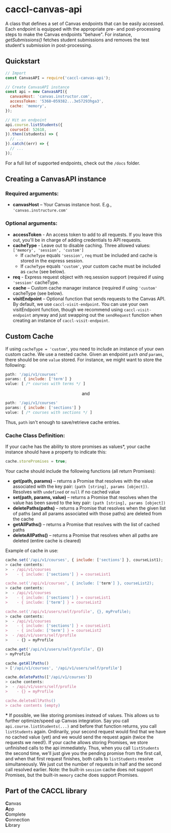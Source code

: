 # caccl-canvas-api
A class that defines a set of Canvas endpoints that can be easily accessed. Each endpoint is equipped with the appropriate pre- and post-processing steps to make the Canvas endpoints "behave". For instance, _getSubmissions()_ fetches student submissions and removes the test student's submission in post-processing.

## Quickstart

```js
// Import
const CanvasAPI = require('caccl-canvas-api');

// Create CanvasAPI instance
const api = new CanvasAPI({
  canvasHost: 'canvas.instructor.com',
  accessToken: '5368~059382...3e57293hga3',
  cache: 'memory',
});

// Hit an endpoint
api.course.listStudents({
  courseId: 52618,
}).then((students) => {
  // ...
}).catch((err) => {
  // ...
});
```

For a full list of supported endpoints, check out the `/docs` folder.

## Creating a CanvasAPI instance

### Required arguments:

- **canvasHost** – Your Canvas instance host. E.g., `'canvas.instructure.com'`

### Optional arguments:

- **accessToken** - An access token to add to all requests. If you leave this out, you'll be in charge of adding credentials to API requests.
- **cacheType** - Leave out to disable caching. Three allowed values: `['memory', 'session', 'custom']`
  * If `cacheType` equals `'session'`, `req` must be included and cache is stored in the express session.
  * If `cacheType` equals `'custom'`, your custom cache must be included as `cache` (see below).
- **req** - Express request object with req.session support (required if using `'session'` cacheType.
- **cache** – Custom cache manager instance (required if using `'custom'` cacheType (see below).
- **visitEndpoint** – Optional function that sends requests to the Canvas API. By default, we use `caccl-visit-endpoint`. You can use your own visitEndpoint function, though we recommend using `caccl-visit-endpoint` anyway and just swapping out the `sendRequest` function when creating an instance of `caccl-visit-endpoint`.


## Custom Cache

If using `cacheType = 'custom'`, you need to include an instance of your own custom cache. We use a nested cache. Given an endpoint `path` _and_ `params`, there should be one `value` stored. For instance, we might want to store the following:

```js
path: '/api/v1/courses'
params: { include: ['term'] }
value: [ /* courses with terms */ ]
```
<center>and</center>

```js
path: '/api/v1/courses'
params: { include: ['sections'] }
value: [ /* courses with sections */ ]
```

Thus, `path` isn't enough to save/retrieve cache entries.

### Cache Class Definition:

If your cache has the ability to store promises as values\*, your cache instance should have a property to indicate this:

```js
cache.storePromises = true;
```

Your cache should include the following functions (all return 
Promises):

- **get(path, params)** – returns a Promise that resolves with the value associated with the key pair: `(path [string], params [object])`. Resolves with `undefined` or `null` if no cached value
- **set(path, params, value)** – returns a Promise that resolves when the value has been saved to the key pair: `(path [string], params [object])`
- **deletePaths(paths)** – returns a Promise that resolves when the given list of paths (and all params associated with those paths) are deleted from the cache
- **getAllPaths()** – returns a Promise that resolves with the list of cached paths
- **deleteAllPaths()** – returns a Promise that resolves when all paths are deleted (entire cache is cleared)

Example of cache in use:

```js
cache.set('/api/v1/courses', { include: ['sections'] }, courseList1);
> cache contents:
>  - /api/v1/courses
>    - { include: ['sections'] } = courseList1

cache.set('/api/v1/courses', { include: ['term'] }, courseList2);
> cache contents:
>  - /api/v1/courses
>    - { include: ['sections'] } = courseList1
>    - { include: ['term'] } = courseList2

cache.set('/api/v1/users/self/profile', {}, myProfile);
> cache contents:
>  - /api/v1/courses
>    - { include: ['sections'] } = courseList1
>    - { include: ['term'] } = courseList2
>  - /api/v1/users/self/profile
>    - {} = myProfile

cache.get('/api/v1/users/self/profile', {})
> myProfile

cache.getAllPaths()
> ['/api/v1/courses', '/api/v1/users/self/profile']

cache.deletePaths(['/api/v1/courses'])
> cache contents:
>  - /api/v1/users/self/profile
>    - {} = myProfile

cache.deleteAllPaths()
> cache contents (empty)
```

**\*** If possible, we like storing promises instead of values. This allows us to further optimize/speed up Canvas integration. Say you call `api.course.listStudents(...)` and before that function returns, you call `listStudents` again. Ordinarily, your second request would find that we have no cached value (yet) and we would send the request again (twice the requests we need!). If your cache allows storing Promises, we store unfinished calls to the api immediately. Thus, when you call `listStudents` the second time, we'll just give you the pending promise from the first call, and when that first request finishes, both calls to `listStudents` resolve simultaneously. We just cut the number of requests in half and the second call resolved earlier. Note: the built-in `session` cache does not support Promises, but the built-in `memory` cache does support Promises.

## Part of the CACCL library
**C**anvas  
**A**pp  
**C**omplete  
**C**onnection  
**L**ibrary  
